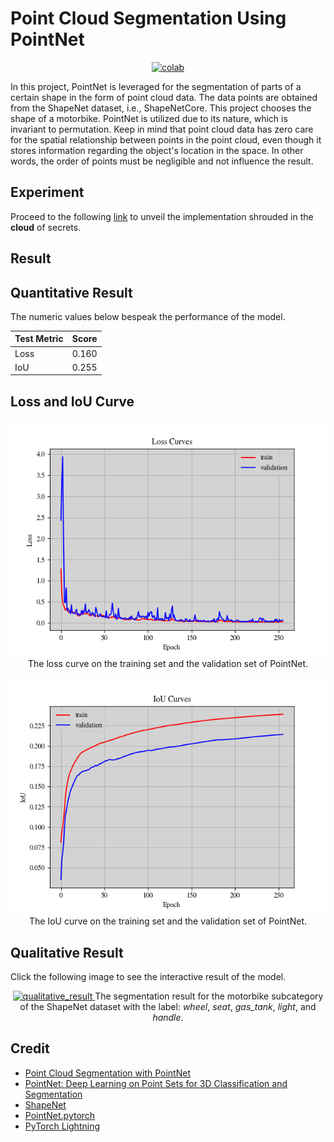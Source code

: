 # Point Cloud Segmentation Using PointNet


<div align="center">
    <a href="https://colab.research.google.com/github/reshalfahsi/point-cloud-segmentation/blob/master/Point_Cloud_Segmentation_Using_PointNet.ipynb"><img src="https://colab.research.google.com/assets/colab-badge.svg" alt="colab"></a>
    <br />
</div>

In this project, PointNet is leveraged for the segmentation of parts of a certain shape in the form of point cloud data. The data points are obtained from the ShapeNet dataset, i.e., ShapeNetCore. This project chooses the shape of a motorbike. PointNet is utilized due to its nature, which is invariant to permutation. Keep in mind that point cloud data has zero care for the spatial relationship between points in the point cloud, even though it stores information regarding the object's location in the space. In other words, the order of points must be negligible and not influence the result.

## Experiment

Proceed to the following [link](https://colab.research.google.com/github/reshalfahsi/point-cloud-segmentation/blob/master/Point_Cloud_Segmentation_Using_PointNet.ipynb) to unveil the implementation shrouded in the **cloud** of secrets.

## Result

## Quantitative Result

The numeric values below bespeak the performance of the model.

Test Metric  | Score
------------ | -------------
Loss         | 0.160
IoU          | 0.255


## Loss and IoU Curve

<p align="center"> <img src="https://github.com/reshalfahsi/point-cloud-segmentation/blob/master/assets/loss_curve.png" alt="loss_curve" > <br /> The loss curve on the training set and the validation set of PointNet. </p>

<p align="center"> <img src="https://github.com/reshalfahsi/point-cloud-segmentation/blob/master/assets/iou_curve.png" alt="iou_curve" > <br /> The IoU curve on the training set and the validation set of PointNet. </p>


## Qualitative Result

Click the following image to see the interactive result of the model.

<p align="center"> 
   <a href="https://reshalfahsi.github.io/point-cloud-segmentation">
       <img src="https://https://raw.githubusercontent.com/reshalfahsi/point-cloud-segmentation/master/assets/result.png" alt="qualitative_result"> 
   </a>
   The segmentation result for the motorbike subcategory of the ShapeNet dataset with the label: <i>wheel</i>, <i>seat</i>, <i>gas_tank</i>, <i>light</i>, and <i>handle</i>.
</p>


## Credit

- [Point Cloud Segmentation with PointNet](https://keras.io/examples/vision/pointnet_segmentation/)
- [PointNet: Deep Learning on Point Sets for 3D Classification and Segmentation](https://arxiv.org/pdf/1612.00593.pdf)
- [ShapeNet](https://shapenet.org/)
- [PointNet.pytorch](https://github.com/fxia22/pointnet.pytorch)
- [PyTorch Lightning](https://lightning.ai/docs/pytorch/latest/)
